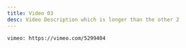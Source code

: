 ```yaml
---
title: Video 03
desc: Video Description which is longer than the other 2
---
```


`vimeo: https://vimeo.com/5299404`
